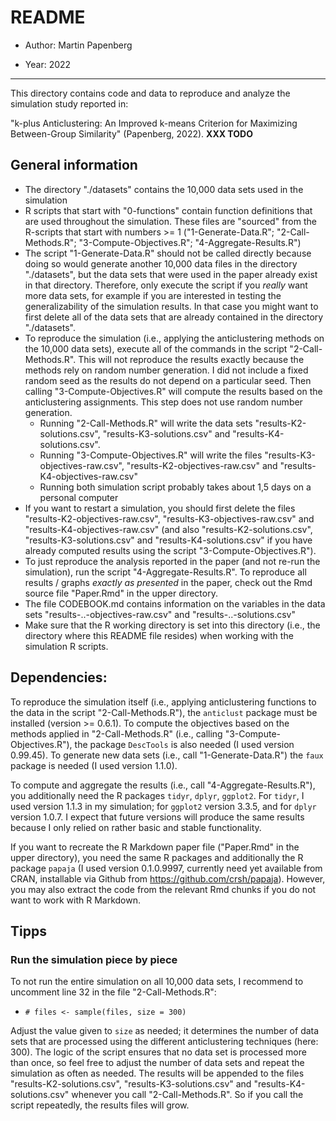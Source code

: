 
# README

- Author: Martin Papenberg

- Year: 2022

---

This directory contains code and data to reproduce and analyze the simulation study reported in: 

"k-plus Anticlustering: An Improved k-means Criterion for Maximizing Between-Group Similarity" (Papenberg, 2022).  **XXX TODO**

## General information

- The directory "./datasets" contains the 10,000 data sets used in the simulation
- R scripts that start with "0-functions" contain function definitions that are used throughout the simulation. These files are "sourced" from the R-scripts that start with numbers >= 1 ("1-Generate-Data.R"; "2-Call-Methods.R"; "3-Compute-Objectives.R"; "4-Aggregate-Results.R")
- The script "1-Generate-Data.R" should not be called directly because doing so would generate another 10,000 data files in the directory "./datasets", but the data sets that were used in the paper already exist in that directory. Therefore, only execute the script if you *really* want more data sets, for example if you are interested in testing the generalizability of the simulation results. In that case you might want to first delete all of the data sets that are already contained in the directory "./datasets". 
- To reproduce the simulation (i.e., applying the anticlustering methods on the 10,000 data sets), execute all of the commands in the script "2-Call-Methods.R". This will not reproduce the results exactly because the methods rely on random number generation. I did not include a fixed random seed as the results do not depend on a particular seed. Then calling "3-Compute-Objectives.R" will compute the results based on the anticlustering assignments. This step does not use random number generation.
  + Running "2-Call-Methods.R" will write the data sets "results-K2-solutions.csv", "results-K3-solutions.csv" and "results-K4-solutions.csv".
  + Running "3-Compute-Objectives.R" will write the files "results-K3-objectives-raw.csv", "results-K2-objectives-raw.csv" and "results-K4-objectives-raw.csv"
  + Running both simulation script probably takes about 1,5 days on a personal computer
- If you want to restart a simulation, you should first delete the files "results-K2-objectives-raw.csv", "results-K3-objectives-raw.csv" and "results-K4-objectives-raw.csv" (and also "results-K2-solutions.csv", "results-K3-solutions.csv" and "results-K4-solutions.csv" if you have already computed results using the script "3-Compute-Objectives.R").
- To just reproduce the analysis reported in the paper (and not re-run the simulation), run the script "4-Aggregate-Results.R". To reproduce all results / graphs *exactly as presented* in the paper, check out the Rmd source file "Paper.Rmd" in the upper directory.
- The file CODEBOOK.md contains information on the variables in the data sets "results-..-objectives-raw.csv" and "results-..-solutions.csv"
- Make sure that the R working directory is set into this directory (i.e., the directory where this README file resides) when working with the simulation R scripts.

## Dependencies: 

To reproduce the simulation itself (i.e., applying anticlustering functions to the data in the script "2-Call-Methods.R"), the `anticlust` package must be installed (version >= 0.6.1). To compute the objectives based on the methods applied in "2-Call-Methods.R" (i.e., calling "3-Compute-Objectives.R"), the package `DescTools` is also needed (I used  version 0.99.45). To generate new data sets (i.e., call "1-Generate-Data.R") the `faux` package is needed (I used version 1.1.0). 

To compute and aggregate the results (i.e., call "4-Aggregate-Results.R"), you additionally need the R packages `tidyr`, `dplyr`, `ggplot2`. For `tidyr`, I used version 1.1.3 in my simulation; for `ggplot2` version 3.3.5, and for `dplyr` version 1.0.7. I expect that future versions will produce the same results because I only relied on rather basic and stable functionality.

If you want to recreate the R Markdown paper file ("Paper.Rmd" in the upper directory), you need the same R packages and additionally the R package `papaja` (I used version 0.1.0.9997, currently need yet available from CRAN, installable via Github from https://github.com/crsh/papaja). However, you may also extract the code from the relevant Rmd chunks if you do not want to work with R Markdown.

## Tipps

### Run the simulation piece by piece

To not run the entire simulation on all 10,000 data sets, I recommend to uncomment line 32 in the file "2-Call-Methods.R":

- `# files <- sample(files, size = 300)`

Adjust the value given to `size` as needed; it determines the number of data sets that are processed using the different anticlustering techniques (here: 300). The logic of the script ensures that no data set is processed more than once, so feel free to adjust the number of data sets and repeat the simulation as often as needed. The results will be appended to the files "results-K2-solutions.csv", "results-K3-solutions.csv" and "results-K4-solutions.csv" whenever you call "2-Call-Methods.R". So if you call the script repeatedly, the results files will grow. 
